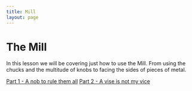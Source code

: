 ```yaml
---
title: Mill
layout: page
---
```


The Mill
===
In this lesson we will be covering just how to use the Mill. From using the chucks and the multitude of knobs to facing the sides of pieces of metal.

[Part 1 - A nob to rule them all](https://www.google.com)
[Part 2 - A vise is not my vice](/first/courses/Lathe/ChuckingItUp/)
